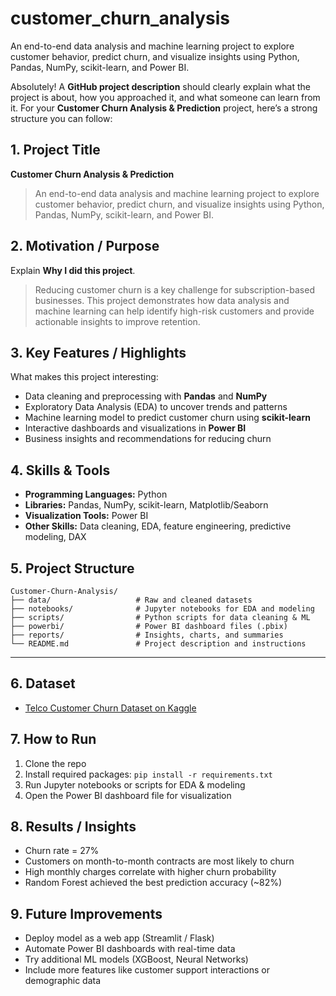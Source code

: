 # customer_churn_analysis
An end-to-end data analysis and machine learning project to explore customer behavior, predict churn, and visualize insights using Python, Pandas, NumPy, scikit-learn, and Power BI.

Absolutely! A **GitHub project description** should clearly explain what the project is about, how you approached it, and what someone can learn from it. For your **Customer Churn Analysis & Prediction** project, here’s a strong structure you can follow:


## **1. Project Title**

**Customer Churn Analysis & Prediction**

> An end-to-end data analysis and machine learning project to explore customer behavior, predict churn, and visualize insights using Python, Pandas, NumPy, scikit-learn, and Power BI.


## **2. Motivation / Purpose**

Explain **Why I did this project**.

> Reducing customer churn is a key challenge for subscription-based businesses. This project demonstrates how data analysis and machine learning can help identify high-risk customers and provide actionable insights to improve retention.


## **3. Key Features / Highlights**

What makes this project interesting:

* Data cleaning and preprocessing with **Pandas** and **NumPy**
* Exploratory Data Analysis (EDA) to uncover trends and patterns
* Machine learning model to predict customer churn using **scikit-learn**
* Interactive dashboards and visualizations in **Power BI**
* Business insights and recommendations for reducing churn


## **4. Skills & Tools**

* **Programming Languages:** Python
* **Libraries:** Pandas, NumPy, scikit-learn, Matplotlib/Seaborn
* **Visualization Tools:** Power BI
* **Other Skills:** Data cleaning, EDA, feature engineering, predictive modeling, DAX


## **5. Project Structure**

```
Customer-Churn-Analysis/
├── data/                   # Raw and cleaned datasets
├── notebooks/              # Jupyter notebooks for EDA and modeling
├── scripts/                # Python scripts for data cleaning & ML
├── powerbi/                # Power BI dashboard files (.pbix)
├── reports/                # Insights, charts, and summaries
└── README.md               # Project description and instructions
```

---

## **6. Dataset**

* [Telco Customer Churn Dataset on Kaggle](https://www.kaggle.com/blastchar/telco-customer-churn)

## **7. How to Run**

1. Clone the repo
2. Install required packages: `pip install -r requirements.txt`
3. Run Jupyter notebooks or scripts for EDA & modeling
4. Open the Power BI dashboard file for visualization


## **8. Results / Insights**

* Churn rate = 27%
* Customers on month-to-month contracts are most likely to churn
* High monthly charges correlate with higher churn probability
* Random Forest achieved the best prediction accuracy (~82%)


## **9. Future Improvements**

* Deploy model as a web app (Streamlit / Flask)
* Automate Power BI dashboards with real-time data
* Try additional ML models (XGBoost, Neural Networks)
* Include more features like customer support interactions or demographic data


